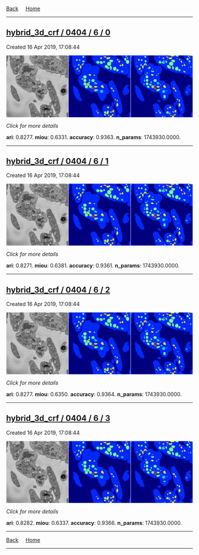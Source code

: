 
[Back](..)&nbsp;&nbsp;&nbsp;&nbsp;&nbsp;[Home](https://leapmanlab.github.io/snapshots)

---

<div class="summary"><a href="0"><h2>hybrid_3d_crf / 0404 / 6 / 0</h2></a><p>Created 16 Apr 2019, 17:08:44
</p><a href="0"><img src="0/media/summary.png" align="center"></a><p>
<i>Click for more details</i>
</p></div>

**ari**: 0.8277. **miou**: 0.6331. **accuracy**: 0.9363. **n_params**: 1743930.0000. 

---

<div class="summary"><a href="1"><h2>hybrid_3d_crf / 0404 / 6 / 1</h2></a><p>Created 16 Apr 2019, 17:08:44
</p><a href="1"><img src="1/media/summary.png" align="center"></a><p>
<i>Click for more details</i>
</p></div>

**ari**: 0.8271. **miou**: 0.6381. **accuracy**: 0.9361. **n_params**: 1743930.0000. 

---

<div class="summary"><a href="2"><h2>hybrid_3d_crf / 0404 / 6 / 2</h2></a><p>Created 16 Apr 2019, 17:08:44
</p><a href="2"><img src="2/media/summary.png" align="center"></a><p>
<i>Click for more details</i>
</p></div>

**ari**: 0.8277. **miou**: 0.6350. **accuracy**: 0.9364. **n_params**: 1743930.0000. 

---

<div class="summary"><a href="3"><h2>hybrid_3d_crf / 0404 / 6 / 3</h2></a><p>Created 16 Apr 2019, 17:08:44
</p><a href="3"><img src="3/media/summary.png" align="center"></a><p>
<i>Click for more details</i>
</p></div>

**ari**: 0.8282. **miou**: 0.6337. **accuracy**: 0.9366. **n_params**: 1743930.0000. 

---

[Back](..)&nbsp;&nbsp;&nbsp;&nbsp;&nbsp;[Home](https://leapmanlab.github.io/snapshots)

---